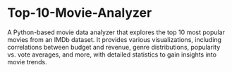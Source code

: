 # Top-10-Movie-Analyzer
A Python-based movie data analyzer that explores the top 10 most popular movies from an IMDb dataset. It provides various visualizations, including correlations between budget and revenue, genre distributions, popularity vs. vote averages, and more, with detailed statistics to gain insights into movie trends.
